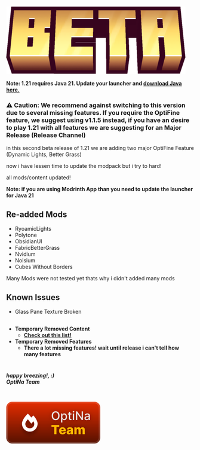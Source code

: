 ![Update Logo](https://github.com/OptiNa-Team/OptiNa-Reborn/blob/main/update_banners/beta.png?raw=true)


**Note: 1.21 requires Java 21. Update your launcher and [download Java here.](https://www.oracle.com/in/java/technologies/downloads/)**

### ⚠️ Caution: **We recommend against switching to this version due to several missing features. If you require the OptiFine feature, we suggest using v1.1.5 instead, if you have an desire to play 1.21 with all features we are suggesting for an Major Release (Release Channel)**

in this second beta release of 1.21 we are adding two major OptiFine Feature (Dynamic Lights, Better Grass)

now i have lessen time to update the modpack but i try to hard!

all mods/content updated!

**Note: if you are using Modrinth App than you need to update the launcher for Java 21**
## Re-added Mods
- RyoamicLights
- Polytone
- ObsidianUI
- FabricBetterGrass
- Nvidium
- Noisium
- Cubes Without Borders

Many Mods were not tested yet thats why i didn't added many mods

## Known Issues
- Glass Pane Texture Broken

##

- **Temporary Removed Content**
    - **[Check out this list!](https://github.com/OptiNa-Team/OptiNa-Reborn/issues/8)**
- **Temporary Removed Features**
    - **There a lot missing features! wait until release i can't tell how many features**



#
***happy breezing!, :)*** <br>
***OptiNa Team***

<br>

![OptiNa Team](https://raw.githubusercontent.com/NotAGanesh/OptiNa-Team/c834c07242f36d99bc07b4e6b1219cd71d7470e0/badges/cozy.svg)
